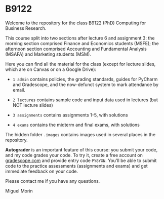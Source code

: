 # B9122

Welcome to the repository for the class B9122 (PhD) Computing for Business Research.

This course split into two sections after lecture 6 and assignment 3: the morning section comprised Finance and Economics students (MSFE); the afternoon section comprised Accounting and Fundamental Analysis (MSAFA) and Marketing students (MSM).

Here you can find all the material for the class (except for lecture slides, which are on Canvas or on a Google Drive):

- `1 admin` contains policies, the grading standards, guides for PyCharm and Gradescope, and the now-defunct system to mark attendance by email.

- `2 lectures` contains sample code and input data used in lectures (but NOT lecture slides)

- `3 assignments` contains assignments 1-5, with solutions

- `4 exams` contains the midterm and final exams, with solutions

The hidden folder `.images` contains images used in several places in the repository.

**Autograder** is an important feature of this course: you submit your code, and my code grades your code. To try it, create a free account on [gradescope.com](https://www.gradescope.com) and provide entry code `PY8YXN`. You'll be able to submit code to the practice assessments (assignments and exams) and get immediate feedback on your code.

Please contact me if you have any questions.

Miguel Morin
